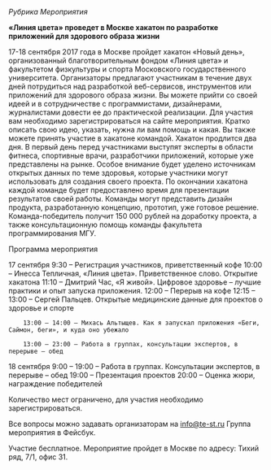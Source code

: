 *Рубрика Мероприятия* 

**«Линия цвета» проведет в Москве хакатон по разработке приложений для здорового образа жизни**

17-18 сентября 2017 года в Москве пройдет хакатон «Новый день», организованный благотворительным фондом «Линия цвета» и факультетом физкультуры и спорта Московского государственного университета.
Организаторы предлагают участникам в течение двух дней потрудиться над разработкой веб-сервисов, инструментов или приложений для здорового образа жизни. 
Вы можете прийти со своей идеей и в сотрудничестве с программистами, дизайнерами, журналистами довести ее до практической реализации. 
Для участия вам необходимо зарегистрироваться на сайте мероприятия. Кратко описать свою идею, указать, нужна ли вам помощь и какая. Вы также можете принять участие в хакатоне командой. 
Хакатон продлится два дня. В первый день перед участниками выступят эксперты в области фитнеса, спортивные врачи, разработчики приложений, которые уже представлены на рынке. Особое внимание будет уделено источникам открытых данных по теме здоровья, которые участники могут использовать для создания своего проекта.
По окончании хакатона каждой команде будет предоставлено время для презентации результатов своей работы. Команды могут представить дизайн продукта, разработанную концепцию, прототип, уже готовое решение.
Команда-победитель получит 150 000 рублей на доработку проекта, а также консультационную помощь команды факультета программирования МГУ.

Программа мероприятия

17 сентября
		9:30 – Регистрация участников, приветственный кофе
		10:00 – Инесса Тепличная, «Линия цвета». Приветственное слово. Открытие хакатона
		11:10 – Дмитрий Час, «Я живой». Цифровое здоровье – лучшие практики и опыт запуска приложения.
		12:00 – Перерыв на кофе
		12:15 – 13:00 – Сергей Пальцев. Открытые медицинские данные для проектов о здоровье и спорте

		13:00 – 14:00 – Михась Альтыщев. Как я запускал приложения «Беги, Саймон, беги», и куда оно убежало

		13:00 – 23:00 – Работа в группах, консультации экспертов, в перерыве – обед

18 сентября
		9:00 – 19:00 – Работа в группах. Консультации экспертов, в перерыве – обед
		19:00 – Презентация проектов
		20:00 – Оценка жюри, награждение победителей

Количество мест ограничено, для участия необходимо зарегистрироваться.

Все вопросы можно задавать организаторам на info@te-st.ru Группа мероприятия в Фейсбук.

Участие бесплатное. Мероприятие пройдет в Москве по адресу: Тихий ряд, 7/1, офис 31.
